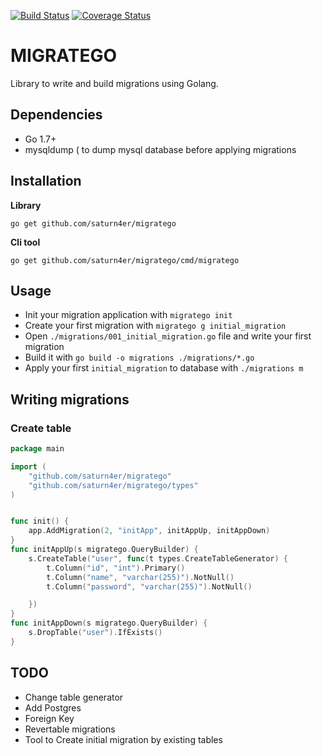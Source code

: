 [![Build Status](https://travis-ci.org/saturn4er/migratego.svg?branch=master)](https://travis-ci.org/saturn4er/migratego)
[![Coverage Status](https://coveralls.io/repos/github/saturn4er/migratego/badge.svg?branch=tech/tests)](https://coveralls.io/github/saturn4er/migratego?branch=tech/tests)
# MIGRATEGO
Library to write and build migrations using Golang.

## Dependencies
- Go 1.7+
- mysqldump ( to dump mysql database before applying migrations

## Installation

**Library**

    go get github.com/saturn4er/migratego

**Cli tool**

    go get github.com/saturn4er/migratego/cmd/migratego

## Usage

* Init your migration application with `migratego init`
* Create your first migration with `migratego g initial_migration`
* Open `./migrations/001_initial_migration.go` file and write your first migration
* Build it with `go build -o migrations ./migrations/*.go`
* Apply your first `initial_migration` to database with `./migrations m`


## Writing migrations

### Create table
```go
package main

import (
	"github.com/saturn4er/migratego"
	"github.com/saturn4er/migratego/types"
)


func init() {
	app.AddMigration(2, "initApp", initAppUp, initAppDown)
}
func initAppUp(s migratego.QueryBuilder) {
	s.CreateTable("user", func(t types.CreateTableGenerator) {
		t.Column("id", "int").Primary()
		t.Column("name", "varchar(255)").NotNull()
		t.Column("password", "varchar(255)").NotNull()

	})
}
func initAppDown(s migratego.QueryBuilder) {
	s.DropTable("user").IfExists()
}
```

## TODO

- Change table generator
- Add Postgres
- Foreign Key
- Revertable migrations
- Tool to Create initial migration by existing tables